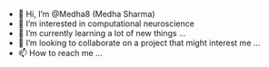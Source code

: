 - 👋 Hi, I’m @Medha8 (Medha Sharma)
- 👀 I’m interested in computational neuroscience
- 🌱 I’m currently learning a lot of new things ...
- 💞️ I’m looking to collaborate on a project that might interest me ...
- 📫 How to reach me ...

<!---
Medha8/Medha8 is a ✨ special ✨ repository because its `README.md` (this file) appears on your GitHub profile.
You can click the Preview link to take a look at your changes.
--->
